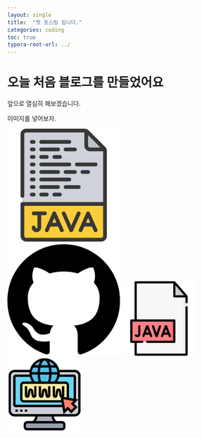 ```yaml
---
layout: single
title:  "첫 포스팅 입니다."
categories: coding
toc: true
typora-root-url: ../
---
```


# 오늘 처음 블로그를 만들었어요

앞으로 열심히 해보겠습니다.

이미지를 넣어보자.

<img src="../images/2023-08-23-first/free-icon-java-script-2147758.png" alt="free-icon-java-script-2147758" style="zoom:50%;" />

<img src="../images/2023-08-23-first/git_image.png" alt="git_image" style="zoom:50%;" />

<img src="../images/2023-08-23-first/java-2776392.png" alt="java" style="zoom:33%;" />

<img src="../images/2023-08-23-first/web.png" alt="web" style="zoom:33%;" />
